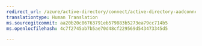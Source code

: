 ```yaml
---
redirect_url: /azure/active-directory/connect/active-directory-aadconnectsync-attributes-synchronized
translationtype: Human Translation
ms.sourcegitcommit: aa20b20c86763791eb579883b5273ea79cc714b5
ms.openlocfilehash: 4c7f2745ab7b5ae70d48cf229569d543473345d5

---
```




<!--HONumber=Feb17_HO1-->


